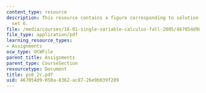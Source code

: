 ```yaml
---
content_type: resource
description: This resource contains a figure corresponding to solution of problem
  set 6.
file: /media/courses/18-01-single-variable-calculus-fall-2005/467054d9058a8362ac8726e9b039f289_ps6_2c.pdf
file_type: application/pdf
learning_resource_types:
- Assignments
ocw_type: OCWFile
parent_title: Assignments
parent_type: CourseSection
resourcetype: Document
title: ps6_2c.pdf
uid: 467054d9-058a-8362-ac87-26e9b039f289
---
```

